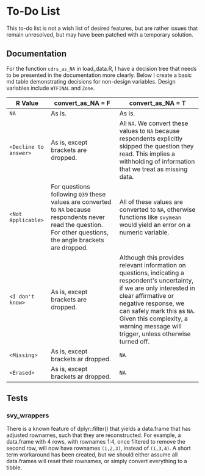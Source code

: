 # To-Do List

This to-do list is not a wish list of desired features, but are rather issues that remain unresolved, but may have been patched with a temporary solution.

## Documentation

For the function `cdrs_as_NA` in load_data.R, I have a decision tree that needs to be presented in the documentation more clearly. Below I create a basic md table demonstrating decisions for non-design variables. Design variables include `WTFINAL` and `Zone`.

| R Value | convert_as_NA = F | convert_as_NA = T |
| ------- | ----------------- | ----------------- |
| `NA` | As is. | As is. |
| `<Decline to answer>` | As is, except brackets are dropped. | All `NA`. We convert these values to `NA` because respondents explicitly skipped the question they read. This implies a withholding of information that we treat as missing data. |
| `<Not Applicable>` | For questions following `Q39` these values are converted to `NA` because respondents never read the question. For other questions, the angle brackets are dropped. | All of these values are converted to `NA`, otherwise functions like `svymean` would yield an error on a numeric variable. |
| `<I don't know>` | As is, except brackets are dropped. | Although this provides relevant information on questions, indicating a respondent's uncertainty, if we are only interested in clear affirmative or negative response, we can safely mark this as `NA`. Given this complexity, a warning message will trigger, unless otherwise turned off. |
| `<Missing>` |  As is, except brackets ar dropped. | `NA` |
| `<Erased>` |  As is, except brackets ar dropped. | `NA` |

## Tests

### svy_wrappers

There is a known feature of dplyr::filter() that yields a data.frame that has adjusted rownames, such that they are reconstructed. For example, a data.frame with 4 rows, with rownames 1:4, once filtered to remove the second row, will now have rownames `(1,2,3)`, instead of `(1,3,4)`. A short term workaround has been created, but we should either assume all data.frames will reset their rownames, or simply convert everything to a tibble.
